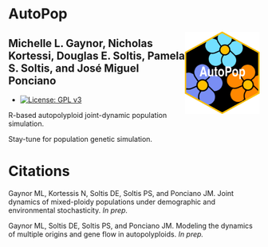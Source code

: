 # AutoPop

<img align="right" src="AutoPopSymbol.png" width=150> 

## Michelle L. Gaynor, Nicholas Kortessi, Douglas E. Soltis, Pamela S. Soltis, and José Miguel Ponciano  

- [![License: GPL v3](https://img.shields.io/badge/License-GPLv3-blue.svg)](https://www.gnu.org/licenses/gpl-3.0)

R-based autopolyploid joint-dynamic population simulation.

Stay-tune for population genetic simulation. 


# Citations

Gaynor ML, Kortessis N, Soltis DE, Soltis PS, and Ponciano JM. Joint dynamics of mixed-ploidy populations under demographic and environmental stochasticity. *In prep.*

Gaynor ML, Soltis DE, Soltis PS, and Ponciano JM. Modeling the dynamics of multiple origins and gene flow in autopolyploids. *In prep.*




